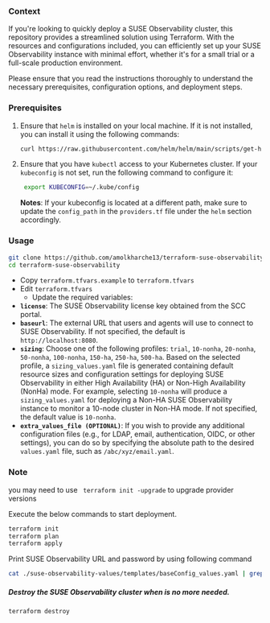 ### Context
If you're looking to quickly deploy a SUSE Observability cluster, this repository provides a streamlined solution using Terraform. 
With the resources and configurations included, you can efficiently set up your SUSE Observability instance with minimal effort, whether it's for a small trial or a full-scale production environment.

Please ensure that you read the instructions thoroughly to understand the necessary prerequisites, configuration options, and deployment steps. 

### Prerequisites

1. Ensure that `helm` is installed on your local machine. If it is not installed, you can install it using the following commands:
    ```bash
    curl https://raw.githubusercontent.com/helm/helm/main/scripts/get-helm-3 | bash
    ```

2. Ensure that you have `kubectl` access to your Kubernetes cluster. If your `kubeconfig` is not set, run the following command to configure it:
    ```bash
     export KUBECONFIG=~/.kube/config
    ```
   **Notes**: If your kubeconfig is located at a different path, make sure to update the `config_path` in the `providers.tf` file under the `helm` section accordingly.

### Usage

```bash
git clone https://github.com/amolkharche13/terraform-suse-observability.git
cd terraform-suse-observability
```

- Copy `terraform.tfvars.example` to `terraform.tfvars`
- Edit `terraform.tfvars`
  - Update the required variables:
- **`license`**: The SUSE Observability license key obtained from the SCC portal.
- **`baseurl`**: The external URL that users and agents will use to connect to SUSE Observability. If not specified, the default is `http://localhost:8080`.
- **`sizing`**: Choose one of the following profiles: `trial`, `10-nonha`, `20-nonha`, `50-nonha`, `100-nonha`, `150-ha`, `250-ha`, `500-ha`. Based on the selected profile, a `sizing_values.yaml` file is generated containing default resource sizes and configuration settings for deploying SUSE Observability in either High Availability (HA) or Non-High Availability (NonHa) mode. For example, selecting `10-nonha` will produce a `sizing_values.yaml` for deploying a Non-HA SUSE Observability instance to monitor a 10-node cluster in Non-HA mode. If not specified, the default value is `10-nonha`.
- **`extra_values_file (OPTIONAL)`**: If you wish to provide any additional configuration files (e.g., for LDAP, email, authentication, OIDC, or other settings), you can do so by specifying the absolute path to the desired `values.yaml` file, such as `/abc/xyz/email.yaml`.


### Note
you may need to use ` terraform init -upgrade` to upgrade provider versions

Execute the below commands to start deployment.

```bash
terraform init
terraform plan
terraform apply
```
Print SUSE Observability URL and password by using following command
  ```bash
  cat ./suse-observability-values/templates/baseConfig_values.yaml | grep -E 'baseUrl|admin pa' | sed -nE 's/.*http/suse-observability external URL: http/p; s/.*password is: /admin password: /p'
  ```
##### Destroy the SUSE Observability cluster when is no more needed.
```bash
terraform destroy
```
